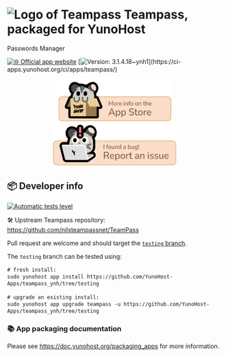 <!--
N.B.: This README was automatically generated by <https://github.com/YunoHost/apps_tools/blob/main/readme_generator>
It shall NOT be edited by hand.
-->

<h1>
  <img src="https://raw.githubusercontent.com/YunoHost/apps/main/logos/teampass.png" width="32px" alt="Logo of Teampass">
  Teampass, packaged for YunoHost
</h1>

Passwords Manager

[![🌐 Official app website](https://img.shields.io/badge/Official_app_website-darkgreen?style=for-the-badge)](http://www.teampass.net)
[![Version: 3.1.4.18~ynh1](https://img.shields.io/badge/Version-3.1.4.18~ynh1-rgba(0,150,0,1)?style=for-the-badge)](https://ci-apps.yunohost.org/ci/apps/teampass/)

<div align="center">
<a href="https://apps.yunohost.org/app/teampass"><img height="100px" src="https://github.com/YunoHost/yunohost-artwork/raw/refs/heads/main/badges/neopossum-badges/badge_more_info_on_the_appstore.svg"/></a>
<a href="https://github.com/YunoHost-Apps/teampass_ynh/issues"><img height="100px" src="https://github.com/YunoHost/yunohost-artwork/raw/refs/heads/main/badges/neopossum-badges/badge_report_an_issue.svg"/></a>
</div>

## 📦 Developer info

[![Automatic tests level](https://apps.yunohost.org/badge/cilevel/teampass)](https://ci-apps.yunohost.org/ci/apps/teampass/)

🛠️ Upstream Teampass repository: <https://github.com/nilsteampassnet/TeamPass>

Pull request are welcome and should target the [`testing` branch](https://github.com/YunoHost-Apps/teampass_ynh/tree/testing).

The `testing` branch can be tested using:
```
# fresh install:
sudo yunohost app install https://github.com/YunoHost-Apps/teampass_ynh/tree/testing

# upgrade an existing install:
sudo yunohost app upgrade teampass -u https://github.com/YunoHost-Apps/teampass_ynh/tree/testing
```

### 📚 App packaging documentation

Please see <https://doc.yunohost.org/packaging_apps> for more information.